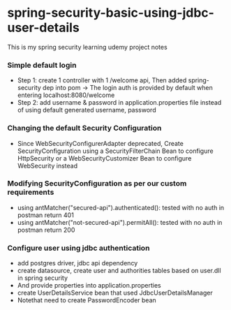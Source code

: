 # spring-security-basic-using-jdbc-user-details
This is my spring security learning udemy project notes 

### Simple default login
- Step 1: create 1 controller with 1 /welcome api, Then added spring-security dep into pom -> The login auth is provided by default when entering localhost:8080/welcome
- Step 2: add username & password in application.properties file instead of using default generated username, password

### Changing the default Security Configuration
- Since WebSecurityConfigurerAdapter deprecated, Create SecurityConfiguration using a SecurityFilterChain Bean to configure HttpSecurity or a WebSecurityCustomizer Bean to configure WebSecurity instead

### Modifying SecurityConfiguration as per our custom requirements
- using antMatcher("secured-api").authenticated(): tested with no auth in postman return 401 
- using antMatcher("not-secured-api").permitAll(): tested with no auth in postman return 200

### Configure user using jdbc authentication
- add postgres driver, jdbc api dependency
- create datasource, create user and authorities tables based on user.dll in spring security
- And provide properties into application.properties
- create UserDetailsService bean that used JdbcUserDetailsManager
- Notethat need to create PasswordEncoder bean